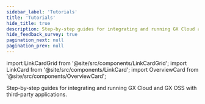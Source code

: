 ```yaml
---
sidebar_label: 'Tutorials'
title: 'Tutorials'
hide_title: true
description: Step-by-step guides for integrating and running GX Cloud and GX OSS with third-party applications.
hide_feedback_survey: true
pagination_next: null
pagination_prev: null
---
```


import LinkCardGrid from '@site/src/components/LinkCardGrid';
import LinkCard from '@site/src/components/LinkCard';
import OverviewCard from '@site/src/components/OverviewCard';

<OverviewCard title={frontMatter.title}>
  Step-by-step guides for integrating and running GX Cloud and GX OSS with third-party applications.
</OverviewCard>

<LinkCardGrid>
  <LinkCard topIcon label="Tutorial 1" description="Tutorial 1" to="/learn/tutorials/tutorial_1" icon="/img/tutorial_icon.svg" />
  <LinkCard topIcon label="Tutorial 2" description="Tutorial 2" to="/learn/tutorials/tutorial_2" icon="/img/tutorial_icon.svg" />
  <LinkCard topIcon label="Tutorial 3" description="Tutorial 3" to="/learn/tutorials/tutorial_3" icon="/img/tutorial_icon.svg" />
</LinkCardGrid>



